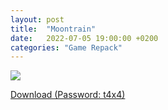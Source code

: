 ```yaml
---
layout: post
title:  "Moontrain"
date:   2022-07-05 19:00:00 +0200
categories: "Game Repack"
---
```

<img src="https://i.imgur.com/BhXBSpv.png"/> <br>


<a href="https://0a0bin.klowdee.host/?841208a17974342b#HXJ9fWKqNW4yirPZcRZ1JYSj26fjvHJTVEbL2F7y85p3">Download (Password: t4x4)</a>
